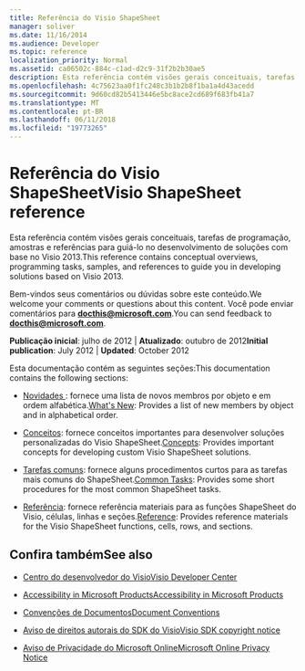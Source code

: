 ```yaml
---
title: Referência do Visio ShapeSheet
manager: soliver
ms.date: 11/16/2014
ms.audience: Developer
ms.topic: reference
localization_priority: Normal
ms.assetid: ca06502c-884c-c1ad-d2c9-31f2b2b30ae5
description: Esta referência contém visões gerais conceituais, tarefas de programação, amostras e referências para guiá-lo no desenvolvimento de soluções com base no Visio 2013.
ms.openlocfilehash: 4c75623aa0f1fc248c3b1b2b8f1ba1a4d43acedd
ms.sourcegitcommit: 9d60cd82b5413446e5bc8ace2cd689f683fb41a7
ms.translationtype: MT
ms.contentlocale: pt-BR
ms.lasthandoff: 06/11/2018
ms.locfileid: "19773265"
---
```

# <a name="visio-shapesheet-reference"></a><span data-ttu-id="cc612-103">Referência do Visio ShapeSheet</span><span class="sxs-lookup"><span data-stu-id="cc612-103">Visio ShapeSheet reference</span></span>

<span data-ttu-id="cc612-104">Esta referência contém visões gerais conceituais, tarefas de programação, amostras e referências para guiá-lo no desenvolvimento de soluções com base no Visio 2013.</span><span class="sxs-lookup"><span data-stu-id="cc612-104">This reference contains conceptual overviews, programming tasks, samples, and references to guide you in developing solutions based on Visio 2013.</span></span>
  
<span data-ttu-id="cc612-105">Bem-vindos seus comentários ou dúvidas sobre este conteúdo.</span><span class="sxs-lookup"><span data-stu-id="cc612-105">We welcome your comments or questions about this content.</span></span> <span data-ttu-id="cc612-106">Você pode enviar comentários para **[docthis@microsoft.com](mailto:docthis@microsoft.com)**.</span><span class="sxs-lookup"><span data-stu-id="cc612-106">You can send feedback to **[docthis@microsoft.com](mailto:docthis@microsoft.com)**.</span></span> 
  
 <span data-ttu-id="cc612-107">**Publicação inicial**: julho de 2012 | **Atualizado**: outubro de 2012</span><span class="sxs-lookup"><span data-stu-id="cc612-107">**Initial publication**: July 2012 | **Updated**: October 2012</span></span>
  
<span data-ttu-id="cc612-108">Esta documentação contém as seguintes seções:</span><span class="sxs-lookup"><span data-stu-id="cc612-108">This documentation contains the following sections:</span></span>
  
- <span data-ttu-id="cc612-109">[Novidades					](what-s-new-for-visio-shapesheet-developers.md): fornece uma lista de novos membros por objeto e em ordem alfabética.</span><span class="sxs-lookup"><span data-stu-id="cc612-109">[What's New](what-s-new-for-visio-shapesheet-developers.md): Provides a list of new members by object and in alphabetical order.</span></span>
    
- <span data-ttu-id="cc612-110">[Conceitos](concepts-visio-shapesheet.md): fornece conceitos importantes para desenvolver soluções personalizadas do Visio ShapeSheet.</span><span class="sxs-lookup"><span data-stu-id="cc612-110">[Concepts](concepts-visio-shapesheet.md): Provides important concepts for developing custom Visio ShapeSheet solutions.</span></span>
    
- <span data-ttu-id="cc612-111">[Tarefas comuns](common-tasks-visio-shapesheet.md): fornece alguns procedimentos curtos para as tarefas mais comuns do ShapeSheet.</span><span class="sxs-lookup"><span data-stu-id="cc612-111">[Common Tasks](common-tasks-visio-shapesheet.md): Provides some short procedures for the most common ShapeSheet tasks.</span></span>
    
- <span data-ttu-id="cc612-112">[Referência](reference-visio-shapesheet.md): fornece referência materiais para as funções ShapeSheet do Visio, células, linhas e seções.</span><span class="sxs-lookup"><span data-stu-id="cc612-112">[Reference](reference-visio-shapesheet.md): Provides reference materials for the Visio ShapeSheet functions, cells, rows, and sections.</span></span>
    
## <a name="see-also"></a><span data-ttu-id="cc612-113">Confira também</span><span class="sxs-lookup"><span data-stu-id="cc612-113">See also</span></span>

- [<span data-ttu-id="cc612-114">Centro do desenvolvedor do Visio</span><span class="sxs-lookup"><span data-stu-id="cc612-114">Visio Developer Center</span></span>](http://msdn.microsoft.com/en-us/office/aa905478.aspx)
    
- [<span data-ttu-id="cc612-115">Accessibility in Microsoft Products</span><span class="sxs-lookup"><span data-stu-id="cc612-115">Accessibility in Microsoft Products</span></span>](http://www.microsoft.com/enable/products/default.aspx)
    
- [<span data-ttu-id="cc612-116">Convenções de Documentos</span><span class="sxs-lookup"><span data-stu-id="cc612-116">Document Conventions</span></span>](http://msdn.microsoft.com/en-us/office/aa905365.aspx)
    
- [<span data-ttu-id="cc612-117">Aviso de direitos autorais do SDK do Visio</span><span class="sxs-lookup"><span data-stu-id="cc612-117">Visio SDK copyright notice</span></span>](visio-sdk-copyright-notice.md)
    
- [<span data-ttu-id="cc612-118">Aviso de Privacidade do Microsoft Online</span><span class="sxs-lookup"><span data-stu-id="cc612-118">Microsoft Online Privacy Notice</span></span>](http://privacy.microsoft.com/en-us/default.mspx)
    

